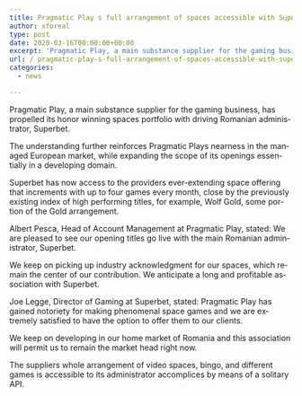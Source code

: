 ```yaml
---
title: Pragmatic Play s full arrangement of spaces accessible with Superbet
author: xforeal 
type: post
date: 2020-03-16T00:00:00+00:00
excerpt: 'Pragmatic Play, a main substance supplier for the gaming business, has propelled its honor winning spaces portfolio with driving Romanian administrator, Superbet '
url: / pragmatic-play-s-full-arrangement-of-spaces-accessible-with-superbet/
categories:
  - news

---
```

<span lang="EN-US">Pragmatic Play, a main substance supplier for the gaming business, has propelled its honor winning spaces portfolio with driving Romanian administrator, Superbet. </span>

<span lang="EN-US">The understanding further reinforces Pragmatic Plays nearness in the managed European market, while expanding the scope of its openings essentially in a developing domain. </span>

<span lang="EN-US">Superbet has now access to the providers ever-extending space offering that increments with up to four games every month, close by the previously existing index of high performing titles, for example, Wolf Gold, some portion of the Gold arrangement. </span>

<a><span lang="EN-US">Albert Pesca, Head of Account Management at Pragmatic Play, stated: We are pleased to see our opening titles go live with the main Romanian administrator, Superbet. </span></a>

<span lang="EN-US">We keep on picking up industry acknowledgment for our spaces, which remain the center of our contribution. We anticipate a long and profitable association with Superbet. </span>

<span lang="EN-US">Joe Legge, Director of Gaming at Superbet, stated: Pragmatic Play has gained notoriety for making phenomenal space games and we are extremely satisfied to have the option to offer them to our clients. </span>

<span lang="EN-US">We keep on developing in our home market of Romania and this association will permit us to remain the market head right now. </span>

<span lang="EN-US">The suppliers whole arrangement of video spaces, bingo, and different games is accessible to its administrator accomplices by means of a solitary API. </span>